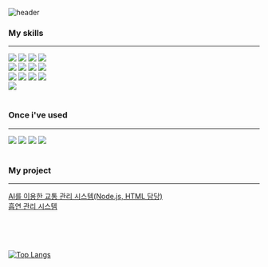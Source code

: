 ![header](https://capsule-render.vercel.app/api?type=venom&color=auto&height=300&section=header&text=00Hwang's%20GIT&fontSize=90)

<h3> My skills </h3><hr>
<div>
  <img src="https://img.shields.io/badge/C++-00599C?style=flat-square&logo=cplusplus&logoColor=white">
  <img src="https://img.shields.io/badge/JavaScript-F7DF1E?style=flat-square&logo=javascript&logoColor=black">
  <img src="https://img.shields.io/badge/Mysql-4479A1?style=flat-square&logo=mysql&logoColor=white">
  <img src="https://img.shields.io/badge/Oracle-F80000?style=flat-square&logo=oracle&logoColor=white">
  <br>
  <img src="https://img.shields.io/badge/HTML-E34F26?style=flat-square&logo=html5&logoColor=white">
  <img src="https://img.shields.io/badge/CSS-1572B6?style=flat-square&logo=css3&logoColor=white">
  <img src="https://img.shields.io/badge/PHP-777BB4?style=flat-square&logo=php&logoColor=white">
  <img src="https://img.shields.io/badge/Spring-Boot-6DB33F?style=flat-square&logo=spring-boot&logoColor=white">
  <br>
  <img src="https://img.shields.io/badge/NotePad++-90E59A?style=flat-square&logo=notepadplusplus&logoColor=white">
  <img src="https://img.shields.io/badge/FileZilla-BF0000?style=flat-square&logo=filezilla&logoColor=white">
  <img src="https://img.shields.io/badge/GitHub-181717?style=flat-square&logo=github&logoColor=white">
  <img src="https://img.shields.io/badge/Notion-000000?style=flat-square&logo=notion&logoColor=white">
  <br>
  <img src="https://img.shields.io/badge/Eclipse-2C2255?style=flat-square&logo=eclipseide&logoColor=white">
</div><br>
<div>
  <h3> Once i've used </h3><hr>
  <img src="https://img.shields.io/badge/AWS-232F3E?style=flat-square&logo=amazonwebservices&logoColor=white">
  <img src="https://img.shields.io/badge/AmazonRDS-527FFF?style=flat-square&logo=amazonrds&logoColor=white">
  <img src="https://img.shields.io/badge/Node.js-5FA04E?style=flat-square&logo=nodedotjs&logoColor=white">
  <img src="https://img.shields.io/badge/AndroidStudio-3DDC84?style=flat-square&logo=androidstudio&logoColor=black">
</div><br>
<div>
  <h3> My project </h3><hr>
  <a href="https://github.com/Wjfjs/Capstone/tree/test/HTML">AI를 이용한 교통 관리 시스템(Node.js, HTML 담당)</a><br>
  <a href="https://github.com/00Hwang/smoking_management_system.git">흡연 관리 시스템</a>
</div><br>

<br><br>

[![Top Langs](https://github-readme-stats.vercel.app/api/top-langs/?username=00Hwang)](https://github.com/00Hwang/github-readme-stats)
